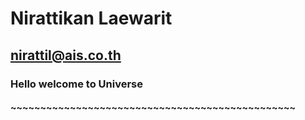 # Nirattikan Laewarit

## nirattil@ais.co.th

### Hello welcome to Universe

#### ~~~~~~~~~~~~~~~~~~~~~~~~~~~~~~~~~~~~~~~~~~~~~~~~